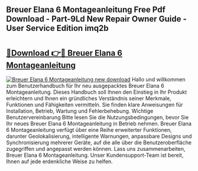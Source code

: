 ## Breuer Elana 6 Montageanleitung Free Pdf Download - Part-9Ld New Repair Owner Guide - User Service Edition imq2b

# <h2><a href="http://df6j5w.blite.top/?on=Breuer+Elana+6+Montageanleitung">🔗Download 👉🔴 Breuer Elana 6 Montageanleitung</a></h2>

[![Breuer Elana 6 Montageanleitung new download](https://i.imgur.com/lujVjoI.png)](http://df6j5w.blite.top/?on=Breuer+Elana+6+Montageanleitung)
Hallo und willkommen zum Benutzerhandbuch für Ihr neu ausgepacktes Breuer Elana 6 Montageanleitung. Dieses Handbuch soll Ihnen den Einstieg in Ihr Produkt erleichtern und Ihnen ein gründliches Verständnis seiner Merkmale, Funktionen und Fähigkeiten vermitteln. Sie finden klare Anweisungen für Installation, Betrieb, Wartung und Fehlerbehebung. Wichtige Benutzervereinbarung Bitte lesen Sie die Nutzungsbedingungen, bevor Sie Ihr neues Breuer Elana 6 Montageanleitung in Betrieb nehmen. Breuer Elana 6 Montageanleitung verfügt über eine Reihe erweiterter Funktionen, darunter Geolokalisierung, intelligente Warnungen, anpassbare Designs und Synchronisierung mehrerer Geräte, auf die alle über die Benutzeroberfläche zugegriffen und angepasst werden können. Lass uns zusammenarbeiten, Breuer Elana 6 Montageanleitung. Unser Kundensupport-Team ist bereit, Ihnen auf jede erdenkliche Weise zu helfen.
